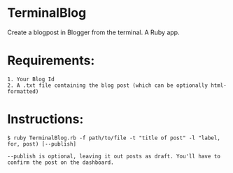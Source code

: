 # TerminalBlog

Create a blogpost in Blogger from the terminal. A Ruby app.

# Requirements:

    1. Your Blog Id
    2. A .txt file containing the blog post (which can be optionally html-formatted)

# Instructions:
    $ ruby TerminalBlog.rb -f path/to/file -t "title of post" -l "label, for, post) [--publish]

    --publish is optional, leaving it out posts as draft. You'll have to confirm the post on the dashboard.
